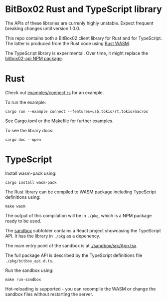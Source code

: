# BitBox02 Rust and TypeScript library

The APIs of these libraries are currenly highly unstable. Expect frequent breaking changes until
version 1.0.0.

This repo contains both a BitBox02 client library for Rust and for TypeScript. The latter is
produced from the Rust code using [Rust WASM](https://rustwasm.github.io/docs/book/).

The TypeScript library is experimental. Over time, it might replace the [bitbox02-api NPM
package](https://www.npmjs.com/package/bitbox02-api).

# Rust

Check out [examples/connect.rs](examples/connect.rs) for an example.

To run the example:

    cargo run --example connect --features=usb,tokio/rt,tokio/macros

See Cargo.toml or the Makefile for further examples.

To see the library docs:

    cargo doc --open

# TypeScript

Install wasm-pack using:

    cargo install wasm-pack

The Rust library can be compiled to WASM package including TypeScript definitions using:

    make wasm

The output of this compilation will be in `./pkg`, which is a NPM package ready to be used.

The [sandbox](sandbox/) subfolder contains a React project showcasing the TypeScript API. It
has the library in `./pkg` as a depenency.

The main entry point of the sandbox is at [./sandbox/src/App.tsx](./sandbox/src/App.tsx).

The full package API is described by the TypeScript definitions file `./pkg/bitbox_api.d.ts`.

Run the sandbox using:

    make run-sandbox

Hot-reloading is supported - you can recompile the WASM or change the sandbox files without
restarting the server.
